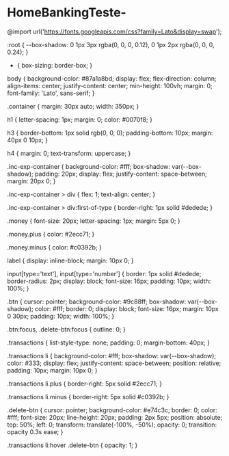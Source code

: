 # HomeBankingTeste-

@import url('https://fonts.googleapis.com/css?family=Lato&display=swap');

:root {
  --box-shadow: 0 1px 3px rgba(0, 0, 0, 0.12), 0 1px 2px rgba(0, 0, 0, 0.24);
}

* {
  box-sizing: border-box;
}

body {
  background-color: #87a1a8bd;
  display: flex;
  flex-direction: column;
  align-items: center;
  justify-content: center;
  min-height: 100vh;
  margin: 0;
  font-family: 'Lato', sans-serif;
}

.container {
  margin: 30px auto;
  width: 350px;
}

h1 {
  letter-spacing: 1px;
  margin: 0;
  color: #0070f8;
}

h3 {
  border-bottom: 1px solid rgb(0, 0, 0);
  padding-bottom: 10px;
  margin: 40px 0 10px;
}

h4 {
  margin: 0;
  text-transform: uppercase;
}

.inc-exp-container {
  background-color: #fff;
  box-shadow: var(--box-shadow);
  padding: 20px;
  display: flex;
  justify-content: space-between;
  margin: 20px 0;
}

.inc-exp-container > div {
  flex: 1;
  text-align: center;
}

.inc-exp-container > div:first-of-type {
  border-right: 1px solid #dedede;
}

.money {
  font-size: 20px;
  letter-spacing: 1px;
  margin: 5px 0;
}

.money.plus {
  color: #2ecc71;
}

.money.minus {
  color: #c0392b;
}

label {
  display: inline-block;
  margin: 10px 0;
}

input[type='text'],
input[type='number'] {
  border: 1px solid #dedede;
  border-radius: 2px;
  display: block;
  font-size: 16px;
  padding: 10px;
  width: 100%;
}

.btn {
  cursor: pointer;
  background-color: #9c88ff;
  box-shadow: var(--box-shadow);
  color: #fff;
  border: 0;
  display: block;
  font-size: 16px;
  margin: 10px 0 30px;
  padding: 10px;
  width: 100%;
}

.btn:focus,
.delete-btn:focus {
  outline: 0;
}

.transactions {
  list-style-type: none;
  padding: 0;
  margin-bottom: 40px;
}

.transactions li {
  background-color: #fff;
  box-shadow: var(--box-shadow);
  color: #333;
  display: flex;
  justify-content: space-between;
  position: relative;
  padding: 10px;
  margin: 10px 0;
}

.transactions li.plus {
  border-right: 5px solid #2ecc71;
}

.transactions li.minus {
  border-right: 5px solid #c0392b;
}

.delete-btn {
  cursor: pointer;
  background-color: #e74c3c;
  border: 0;
  color: #fff;
  font-size: 20px;
  line-height: 20px;
  padding: 2px 5px;
  position: absolute;
  top: 50%;
  left: 0;
  transform: translate(-100%, -50%);
  opacity: 0;
  transition: opacity 0.3s ease;
}

.transactions li:hover .delete-btn {
  opacity: 1;
}
